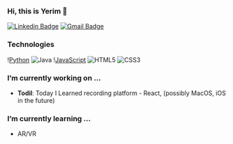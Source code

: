 ### Hi, this is Yerim 👋
[![Linkedin Badge](https://img.shields.io/badge/-LinkedIn-blue?style=flat-round&logo=Linkedin&logoColor=white&link=https://www.linkedin.com/in/yerimoh323/)](https://www.linkedin.com/in/yerimoh323/)
[![Gmail Badge](https://img.shields.io/badge/Gmail-d14836?style=flat-round&logo=Gmail&logoColor=white&link=mailto:yerim23oh@gmail.com)](mailto:yerim23oh@gmail.com)


### Technologies


\![Python](https://img.shields.io/badge/-Python-000?&logo=Python)
![Java](https://img.shields.io/badge/-Java-000?&logo=Java&logoColor=007396)
\![JavaScript](https://img.shields.io/badge/-JavaScript-000?&logo=JavaScript)
![HTML5](https://img.shields.io/badge/-HTML-E34F26?style=flat-square&logo=html&logoColor=white)
![CSS3](https://img.shields.io/badge/-CSS-1572B6?style=flat-square&logo=css)

### I’m currently working on ...
- **Todil**: Today I Learned recording platform - React, (possibly MacOS, iOS in the future)

### I’m currently learning ...
- AR/VR
